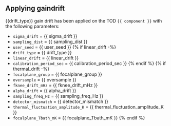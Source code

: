 ## Applying gaindrift

{{drift_type}} gain drift has been applied on the TOD `{{ component }}` with the following parameters:

- `sigma_drift` = {{ sigma_drift }}
- `sampling_dist` =  {{ sampling_dist }}
- `user_seed` = {{ user_seed }}
{% if linear_drift -%}
- `drift_type` = {{ drift_type }}
- `linear_drift` = {{ linear_drift }}
- `calibration_period_sec` = {{ calibration_period_sec }}
{% endif %}
{% if thermal_drift -%}
- `focalplane_group` = {{ focalplane_group }}
- `oversample` = {{ oversample }}
- `fknee_drift_mHz` = {{ fknee_drift_mHz }}
- `alpha_drift` = {{ alpha_drift }}
- `sampling_freq_Hz` = {{ sampling_freq_Hz }}
- `detector_mismatch` = {{ detector_mismatch }}
- `thermal_fluctuation_amplitude_K` = {{ thermal_fluctuation_amplitude_K }}
- `focalplane_Tbath_mK` = {{ focalplane_Tbath_mK }}
{% endif %}
